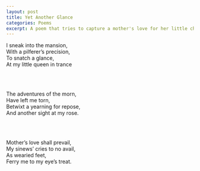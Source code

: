 ```yaml
---
layout: post
title: Yet Another Glance
categories: Poems
excerpt: A poem that tries to capture a mother's love for her little child at the end of a hectic day.
---
```




I sneak into the mansion,  
With a pilferer’s precision,  
To snatch a glance,  
At my little queen in trance

<br><br>

The adventures of the morn,  
Have left me torn,  
Betwixt a yearning for repose,  
And another sight at my rose.

<br><br>

Mother’s love shall prevail,  
My sinews’ cries to no avail,  
As wearied feet,  
Ferry me to my eye’s treat.